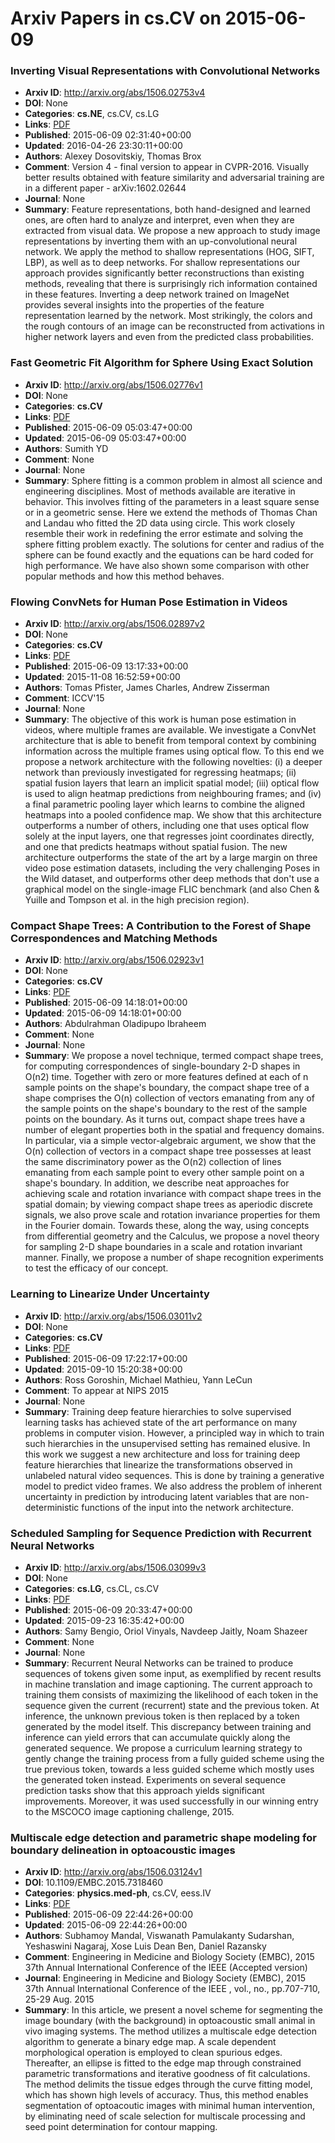 # Arxiv Papers in cs.CV on 2015-06-09
### Inverting Visual Representations with Convolutional Networks
- **Arxiv ID**: http://arxiv.org/abs/1506.02753v4
- **DOI**: None
- **Categories**: **cs.NE**, cs.CV, cs.LG
- **Links**: [PDF](http://arxiv.org/pdf/1506.02753v4)
- **Published**: 2015-06-09 02:31:40+00:00
- **Updated**: 2016-04-26 23:30:11+00:00
- **Authors**: Alexey Dosovitskiy, Thomas Brox
- **Comment**: Version 4 - final version to appear in CVPR-2016. Visually better
  results obtained with feature similarity and adversarial training are in a
  different paper - arXiv:1602.02644
- **Journal**: None
- **Summary**: Feature representations, both hand-designed and learned ones, are often hard to analyze and interpret, even when they are extracted from visual data. We propose a new approach to study image representations by inverting them with an up-convolutional neural network. We apply the method to shallow representations (HOG, SIFT, LBP), as well as to deep networks. For shallow representations our approach provides significantly better reconstructions than existing methods, revealing that there is surprisingly rich information contained in these features. Inverting a deep network trained on ImageNet provides several insights into the properties of the feature representation learned by the network. Most strikingly, the colors and the rough contours of an image can be reconstructed from activations in higher network layers and even from the predicted class probabilities.



### Fast Geometric Fit Algorithm for Sphere Using Exact Solution
- **Arxiv ID**: http://arxiv.org/abs/1506.02776v1
- **DOI**: None
- **Categories**: **cs.CV**
- **Links**: [PDF](http://arxiv.org/pdf/1506.02776v1)
- **Published**: 2015-06-09 05:03:47+00:00
- **Updated**: 2015-06-09 05:03:47+00:00
- **Authors**: Sumith YD
- **Comment**: None
- **Journal**: None
- **Summary**: Sphere fitting is a common problem in almost all science and engineering disciplines. Most of methods available are iterative in behavior. This involves fitting of the parameters in a least square sense or in a geometric sense. Here we extend the methods of Thomas Chan and Landau who fitted the 2D data using circle. This work closely resemble their work in redefining the error estimate and solving the sphere fitting problem exactly. The solutions for center and radius of the sphere can be found exactly and the equations can be hard coded for high performance. We have also shown some comparison with other popular methods and how this method behaves.



### Flowing ConvNets for Human Pose Estimation in Videos
- **Arxiv ID**: http://arxiv.org/abs/1506.02897v2
- **DOI**: None
- **Categories**: **cs.CV**
- **Links**: [PDF](http://arxiv.org/pdf/1506.02897v2)
- **Published**: 2015-06-09 13:17:33+00:00
- **Updated**: 2015-11-08 16:52:59+00:00
- **Authors**: Tomas Pfister, James Charles, Andrew Zisserman
- **Comment**: ICCV'15
- **Journal**: None
- **Summary**: The objective of this work is human pose estimation in videos, where multiple frames are available. We investigate a ConvNet architecture that is able to benefit from temporal context by combining information across the multiple frames using optical flow.   To this end we propose a network architecture with the following novelties: (i) a deeper network than previously investigated for regressing heatmaps; (ii) spatial fusion layers that learn an implicit spatial model; (iii) optical flow is used to align heatmap predictions from neighbouring frames; and (iv) a final parametric pooling layer which learns to combine the aligned heatmaps into a pooled confidence map.   We show that this architecture outperforms a number of others, including one that uses optical flow solely at the input layers, one that regresses joint coordinates directly, and one that predicts heatmaps without spatial fusion.   The new architecture outperforms the state of the art by a large margin on three video pose estimation datasets, including the very challenging Poses in the Wild dataset, and outperforms other deep methods that don't use a graphical model on the single-image FLIC benchmark (and also Chen & Yuille and Tompson et al. in the high precision region).



### Compact Shape Trees: A Contribution to the Forest of Shape Correspondences and Matching Methods
- **Arxiv ID**: http://arxiv.org/abs/1506.02923v1
- **DOI**: None
- **Categories**: **cs.CV**
- **Links**: [PDF](http://arxiv.org/pdf/1506.02923v1)
- **Published**: 2015-06-09 14:18:01+00:00
- **Updated**: 2015-06-09 14:18:01+00:00
- **Authors**: Abdulrahman Oladipupo Ibraheem
- **Comment**: None
- **Journal**: None
- **Summary**: We propose a novel technique, termed compact shape trees, for computing correspondences of single-boundary 2-D shapes in O(n2) time. Together with zero or more features defined at each of n sample points on the shape's boundary, the compact shape tree of a shape comprises the O(n) collection of vectors emanating from any of the sample points on the shape's boundary to the rest of the sample points on the boundary. As it turns out, compact shape trees have a number of elegant properties both in the spatial and frequency domains. In particular, via a simple vector-algebraic argument, we show that the O(n) collection of vectors in a compact shape tree possesses at least the same discriminatory power as the O(n2) collection of lines emanating from each sample point to every other sample point on a shape's boundary. In addition, we describe neat approaches for achieving scale and rotation invariance with compact shape trees in the spatial domain; by viewing compact shape trees as aperiodic discrete signals, we also prove scale and rotation invariance properties for them in the Fourier domain. Towards these, along the way, using concepts from differential geometry and the Calculus, we propose a novel theory for sampling 2-D shape boundaries in a scale and rotation invariant manner. Finally, we propose a number of shape recognition experiments to test the efficacy of our concept.



### Learning to Linearize Under Uncertainty
- **Arxiv ID**: http://arxiv.org/abs/1506.03011v2
- **DOI**: None
- **Categories**: **cs.CV**
- **Links**: [PDF](http://arxiv.org/pdf/1506.03011v2)
- **Published**: 2015-06-09 17:22:17+00:00
- **Updated**: 2015-09-10 15:20:38+00:00
- **Authors**: Ross Goroshin, Michael Mathieu, Yann LeCun
- **Comment**: To appear at NIPS 2015
- **Journal**: None
- **Summary**: Training deep feature hierarchies to solve supervised learning tasks has achieved state of the art performance on many problems in computer vision. However, a principled way in which to train such hierarchies in the unsupervised setting has remained elusive. In this work we suggest a new architecture and loss for training deep feature hierarchies that linearize the transformations observed in unlabeled natural video sequences. This is done by training a generative model to predict video frames. We also address the problem of inherent uncertainty in prediction by introducing latent variables that are non-deterministic functions of the input into the network architecture.



### Scheduled Sampling for Sequence Prediction with Recurrent Neural Networks
- **Arxiv ID**: http://arxiv.org/abs/1506.03099v3
- **DOI**: None
- **Categories**: **cs.LG**, cs.CL, cs.CV
- **Links**: [PDF](http://arxiv.org/pdf/1506.03099v3)
- **Published**: 2015-06-09 20:33:47+00:00
- **Updated**: 2015-09-23 16:35:42+00:00
- **Authors**: Samy Bengio, Oriol Vinyals, Navdeep Jaitly, Noam Shazeer
- **Comment**: None
- **Journal**: None
- **Summary**: Recurrent Neural Networks can be trained to produce sequences of tokens given some input, as exemplified by recent results in machine translation and image captioning. The current approach to training them consists of maximizing the likelihood of each token in the sequence given the current (recurrent) state and the previous token. At inference, the unknown previous token is then replaced by a token generated by the model itself. This discrepancy between training and inference can yield errors that can accumulate quickly along the generated sequence. We propose a curriculum learning strategy to gently change the training process from a fully guided scheme using the true previous token, towards a less guided scheme which mostly uses the generated token instead. Experiments on several sequence prediction tasks show that this approach yields significant improvements. Moreover, it was used successfully in our winning entry to the MSCOCO image captioning challenge, 2015.



### Multiscale edge detection and parametric shape modeling for boundary delineation in optoacoustic images
- **Arxiv ID**: http://arxiv.org/abs/1506.03124v1
- **DOI**: 10.1109/EMBC.2015.7318460
- **Categories**: **physics.med-ph**, cs.CV, eess.IV
- **Links**: [PDF](http://arxiv.org/pdf/1506.03124v1)
- **Published**: 2015-06-09 22:44:26+00:00
- **Updated**: 2015-06-09 22:44:26+00:00
- **Authors**: Subhamoy Mandal, Viswanath Pamulakanty Sudarshan, Yeshaswini Nagaraj, Xose Luis Dean Ben, Daniel Razansky
- **Comment**: Engineering in Medicine and Biology Society (EMBC), 2015 37th Annual
  International Conference of the IEEE (Accepted version)
- **Journal**: Engineering in Medicine and Biology Society (EMBC), 2015 37th
  Annual International Conference of the IEEE , vol., no., pp.707-710, 25-29
  Aug. 2015
- **Summary**: In this article, we present a novel scheme for segmenting the image boundary (with the background) in optoacoustic small animal in vivo imaging systems. The method utilizes a multiscale edge detection algorithm to generate a binary edge map. A scale dependent morphological operation is employed to clean spurious edges. Thereafter, an ellipse is fitted to the edge map through constrained parametric transformations and iterative goodness of fit calculations. The method delimits the tissue edges through the curve fitting model, which has shown high levels of accuracy. Thus, this method enables segmentation of optoacoutic images with minimal human intervention, by eliminating need of scale selection for multiscale processing and seed point determination for contour mapping.



